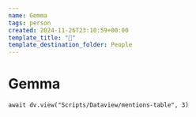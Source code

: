 ```yaml
---
name: Gemma
tags: person
created: 2024-11-26T23:10:59+00:00
template_title: "👤"
template_destination_folder: People
---
```

# Gemma



```dataviewjs
await dv.view("Scripts/Dataview/mentions-table", 3)
```

